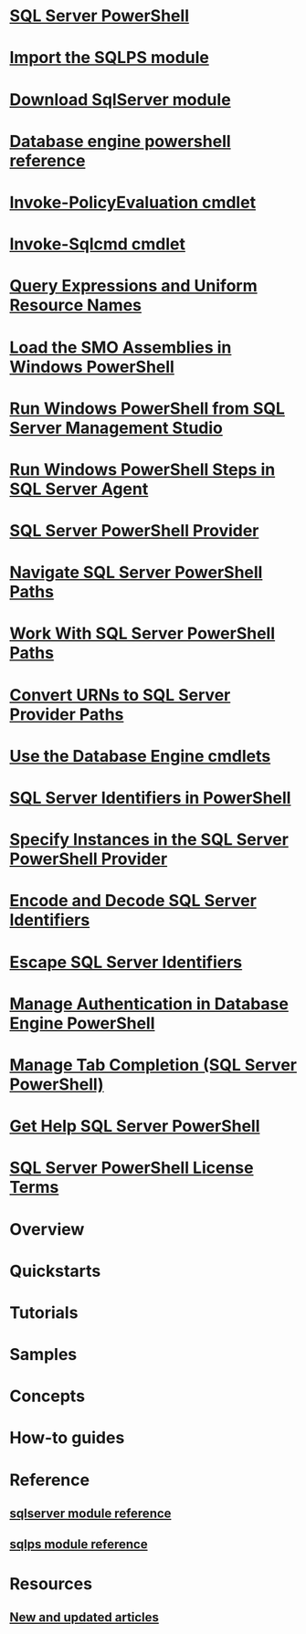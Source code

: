 # [SQL Server PowerShell](sql-server-powershell.md)  
# [Import the SQLPS module](import-the-sqlps-module.md)  
# [Download SqlServer module](download-sql-server-ps-module.md)
# [Database engine powershell reference](database-engine-powershell-reference.md)
# [Invoke-PolicyEvaluation cmdlet](invoke-policyevaluation-cmdlet.md)  
# [Invoke-Sqlcmd cmdlet](invoke-sqlcmd-cmdlet.md)  
# [Query Expressions and Uniform Resource Names](query-expressions-and-uniform-resource-names.md)  
# [Load the SMO Assemblies in Windows PowerShell](load-the-smo-assemblies-in-windows-powershell.md)  
# [Run Windows PowerShell from SQL Server Management Studio](run-windows-powershell-from-sql-server-management-studio.md)  
# [Run Windows PowerShell Steps in SQL Server Agent](run-windows-powershell-steps-in-sql-server-agent.md)  
# [SQL Server PowerShell Provider](sql-server-powershell-provider.md)  
# [Navigate SQL Server PowerShell Paths](navigate-sql-server-powershell-paths.md)  
# [Work With SQL Server PowerShell Paths](work-with-sql-server-powershell-paths.md)  
# [Convert URNs to SQL Server Provider Paths](convert-urns-to-sql-server-provider-paths.md)  
# [Use the Database Engine cmdlets](use-the-database-engine-cmdlets.md)  
# [SQL Server Identifiers in PowerShell](sql-server-identifiers-in-powershell.md)  
# [Specify Instances in the SQL Server PowerShell Provider](specify-instances-in-the-sql-server-powershell-provider.md)  
# [Encode and Decode SQL Server Identifiers](encode-and-decode-sql-server-identifiers.md)  
# [Escape SQL Server Identifiers](escape-sql-server-identifiers.md)  
# [Manage Authentication in Database Engine PowerShell](manage-authentication-in-database-engine-powershell.md)  
# [Manage Tab Completion (SQL Server PowerShell)](manage-tab-completion-sql-server-powershell.md)  
# [Get Help SQL Server PowerShell](get-help-sql-server-powershell.md)  
# [SQL Server PowerShell License Terms](sql-server-powershell-license-terms.md)  
# Overview
# Quickstarts
# Tutorials
# Samples
# Concepts
# How-to guides
# Reference
## [sqlserver module reference](https://docs.microsoft.com/powershell/module/sqlserver/?toc=/sql/powershell/toc.md)
## [sqlps module reference](https://docs.microsoft.com/powershell/module/sqlps/?view=sqlserver-ps)
# Resources
## [New and updated articles](new-updated-powershell.md)